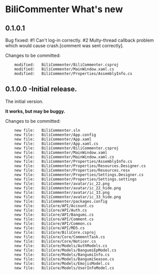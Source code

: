 # BiliCommenter What's new

## 0.1.0.1

Bug fixxed:
#1 Can't log-in correctly.
#2 Multy-thread callback problem which would cause crash.[comment was sent correctly].

Changes to be committed:

		modified:   BiliCommenter/BiliCommenter.csproj
		modified:   BiliCommenter/MainWindow.xaml.cs
		modified:   BiliCommenter/Properties/AssemblyInfo.cs
## 0.1.0.0 -Initial release.

The initial version.

**It works, but may be buggy.**

Changes to be committed:

```
	new file:   BiliCommenter.sln
	new file:   BiliCommenter/App.config
	new file:   BiliCommenter/App.xaml
	new file:   BiliCommenter/App.xaml.cs
	new file:   BiliCommenter/BiliCommenter.csproj
	new file:   BiliCommenter/MainWindow.xaml
	new file:   BiliCommenter/MainWindow.xaml.cs
	new file:   BiliCommenter/Properties/AssemblyInfo.cs
	new file:   BiliCommenter/Properties/Resources.Designer.cs
	new file:   BiliCommenter/Properties/Resources.resx
	new file:   BiliCommenter/Properties/Settings.Designer.cs
	new file:   BiliCommenter/Properties/Settings.settings
	new file:   BiliCommenter/avatar/ic_22.png
	new file:   BiliCommenter/avatar/ic_22_hide.png
	new file:   BiliCommenter/avatar/ic_33.png
	new file:   BiliCommenter/avatar/ic_33_hide.png
	new file:   BiliCommenter/packages.config
	new file:   BiliCore/API/Account.cs
	new file:   BiliCore/API/Auth.cs
	new file:   BiliCore/API/Bangumi.cs
	new file:   BiliCore/API/Comment.cs
	new file:   BiliCore/API/Common.cs
	new file:   BiliCore/API/MD5.cs
	new file:   BiliCore/BiliCore.csproj
	new file:   BiliCore/Core/CommentTask.cs
	new file:   BiliCore/Core/Noticer.cs
	new file:   BiliCore/Models/AuthModels.cs
	new file:   BiliCore/Models/BangumiEpModel.cs
	new file:   BiliCore/Models/BangumiInfo.cs
	new file:   BiliCore/Models/BangumiSeason.cs
	new file:   BiliCore/Models/EmojisModel.cs
	new file:   BiliCore/Models/UserInfoModel.cs

```